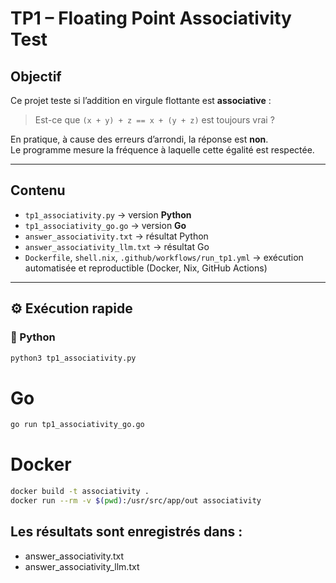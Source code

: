 # TP1 – Floating Point Associativity Test

## Objectif
Ce projet teste si l’addition en virgule flottante est **associative** :  
> Est-ce que `(x + y) + z == x + (y + z)` est toujours vrai ?

En pratique, à cause des erreurs d’arrondi, la réponse est **non**.  
Le programme mesure la fréquence à laquelle cette égalité est respectée.

---

## Contenu
- `tp1_associativity.py` → version **Python**
- `tp1_associativity_go.go` → version **Go**
- `answer_associativity.txt` → résultat Python
- `answer_associativity_llm.txt` → résultat Go
- `Dockerfile`, `shell.nix`, `.github/workflows/run_tp1.yml` → exécution automatisée et reproductible (Docker, Nix, GitHub Actions)

---

## ⚙️ Exécution rapide

### 🐍 Python
```bash
python3 tp1_associativity.py
```

# Go 
```bash
go run tp1_associativity_go.go
```

# Docker
```bash
docker build -t associativity .
docker run --rm -v $(pwd):/usr/src/app/out associativity
```

## Les résultats sont enregistrés dans :
- answer_associativity.txt
- answer_associativity_llm.txt